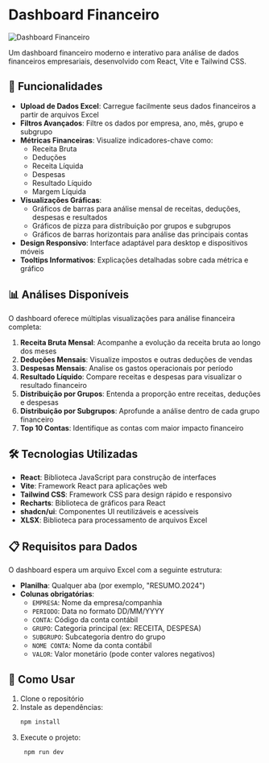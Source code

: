 # Dashboard Financeiro

![Dashboard Financeiro](https://hebbkx1anhila5yf.public.blob.vercel-storage.com/dash_financeiro-mGRF2s3ADcy83qFWc8Qaq7pQcBnsHM.png)

Um dashboard financeiro moderno e interativo para análise de dados financeiros empresariais, desenvolvido com React, Vite e Tailwind CSS.

## 🚀 Funcionalidades

- **Upload de Dados Excel**: Carregue facilmente seus dados financeiros a partir de arquivos Excel
- **Filtros Avançados**: Filtre os dados por empresa, ano, mês, grupo e subgrupo
- **Métricas Financeiras**: Visualize indicadores-chave como:
  - Receita Bruta
  - Deduções
  - Receita Líquida
  - Despesas
  - Resultado Líquido
  - Margem Líquida
- **Visualizações Gráficas**:
  - Gráficos de barras para análise mensal de receitas, deduções, despesas e resultados
  - Gráficos de pizza para distribuição por grupos e subgrupos
  - Gráficos de barras horizontais para análise das principais contas
- **Design Responsivo**: Interface adaptável para desktop e dispositivos móveis
- **Tooltips Informativos**: Explicações detalhadas sobre cada métrica e gráfico

## 📊 Análises Disponíveis

O dashboard oferece múltiplas visualizações para análise financeira completa:

1. **Receita Bruta Mensal**: Acompanhe a evolução da receita bruta ao longo dos meses
2. **Deduções Mensais**: Visualize impostos e outras deduções de vendas
3. **Despesas Mensais**: Analise os gastos operacionais por período
4. **Resultado Líquido**: Compare receitas e despesas para visualizar o resultado financeiro
5. **Distribuição por Grupos**: Entenda a proporção entre receitas, deduções e despesas
6. **Distribuição por Subgrupos**: Aprofunde a análise dentro de cada grupo financeiro
7. **Top 10 Contas**: Identifique as contas com maior impacto financeiro

## 🛠️ Tecnologias Utilizadas

- **React**: Biblioteca JavaScript para construção de interfaces
- **Vite**: Framework React para aplicações web
- **Tailwind CSS**: Framework CSS para design rápido e responsivo
- **Recharts**: Biblioteca de gráficos para React
- **shadcn/ui**: Componentes UI reutilizáveis e acessíveis
- **XLSX**: Biblioteca para processamento de arquivos Excel

## 📋 Requisitos para Dados

O dashboard espera um arquivo Excel com a seguinte estrutura:

- **Planilha**: Qualquer aba (por exemplo, "RESUMO.2024")
- **Colunas obrigatórias**:
  - `EMPRESA`: Nome da empresa/companhia
  - `PERIODO`: Data no formato DD/MM/YYYY
  - `CONTA`: Código da conta contábil
  - `GRUPO`: Categoria principal (ex: RECEITA, DESPESA)
  - `SUBGRUPO`: Subcategoria dentro do grupo
  - `NOME CONTA`: Nome da conta contábil
  - `VALOR`: Valor monetário (pode conter valores negativos)

## 🚀 Como Usar

1. Clone o repositório
2. Instale as dependências:
   ```bash
   npm install
3. Execute o projeto:
     ```bash
      npm run dev